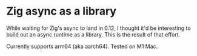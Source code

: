 # Zig async as a library

While waiting for Zig's async to land in 0.12, I thought it'd be interesting to
build out an async runtime as a library. This is the result of that effort.

Currently supports arm64 (aka aarch64). Tested on M1 Mac.
